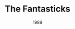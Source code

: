 ---
layout: productions
redirect_from:
- /productions/1989_The_Fantasticks
title: The Fantasticks
date: 1989
featured_image:
Theatre: Players by the Sea
cast:
crew:
- Director: Michael Lipp
---